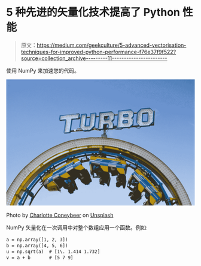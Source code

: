 # 5 种先进的矢量化技术提高了 Python 性能

> 原文：<https://medium.com/geekculture/5-advanced-vectorisation-techniques-for-improved-python-performance-f76e37f9f522?source=collection_archive---------11----------------------->

使用 NumPy 来加速您的代码。

![](img/1d2e47d423ea71d4af00d276811aa4f6.png)

Photo by [Charlotte Coneybeer](https://unsplash.com/@she_sees?utm_source=medium&utm_medium=referral) on [Unsplash](https://unsplash.com?utm_source=medium&utm_medium=referral)

NumPy 矢量化在一次调用中对整个数组应用一个函数。例如:

```
a = np.array([1, 2, 3])
b = np.array([4, 5, 6])
u = np.sqrt(a)  # [1\. 1.414 1.732]
v = a + b       # [5 7 9]
```